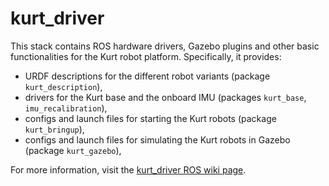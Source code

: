 kurt_driver
=============

This stack contains ROS hardware drivers, Gazebo plugins and other basic functionalities for the Kurt robot platform. Specifically, it provides: 

* URDF descriptions for the different robot variants (package `kurt_description`),
* drivers for the Kurt base and the onboard IMU (packages `kurt_base`, `imu_recalibration`),
* configs and launch files for starting the Kurt robots (package `kurt_bringup`),
* configs and launch files for simulating the Kurt robots in Gazebo (package `kurt_gazebo`),

For more information, visit the [kurt_driver ROS wiki page](http://www.ros.org/wiki/kurt_driver).
